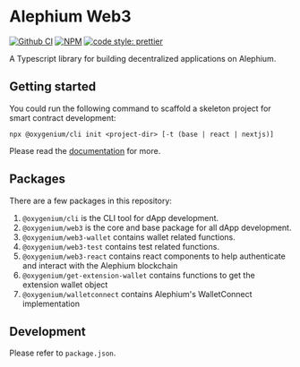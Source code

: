 # Alephium Web3

[![Github CI][test-badge]][test-link]
[![NPM][npm-badge]][npm-link]
[![code style: prettier][prettier-badge]][prettier-link]

A Typescript library for building decentralized applications on Alephium.

## Getting started

You could run the following command to scaffold a skeleton project for smart contract development:

```
npx @oxygenium/cli init <project-dir> [-t (base | react | nextjs)]
```

Please read the [documentation](https://docs.oxygenium.org/sdk/getting-started/) for more.

## Packages

There are a few packages in this repository:

1. `@oxygenium/cli` is the CLI tool for dApp development.
2. `@oxygenium/web3` is the core and base package for all dApp development.
3. `@oxygenium/web3-wallet` contains wallet related functions.
4. `@oxygenium/web3-test` contains test related functions.
5. `@oxygenium/web3-react` contains react components to help authenticate and interact with the Alephium blockchain
6. `@oxygenium/get-extension-wallet` contains functions to get the extension wallet object
6. `@oxygenium/walletconnect` contains Alephium's WalletConnect implementation

## Development

Please refer to `package.json`.


[test-badge]: https://github.com/oxygenium/oxygenium-web3/actions/workflows/test.yml/badge.svg
[test-link]: https://github.com/oxygenium/oxygenium-web3/actions/workflows/test.yml
[npm-badge]: https://img.shields.io/npm/v/@oxygenium/web3.svg
[npm-link]: https://www.npmjs.org/package/@oxygenium/web3
[prettier-badge]: https://img.shields.io/badge/code_style-prettier-ff69b4.svg
[prettier-link]: https://github.com/prettier/prettier
[release-notes]: https://github.com/oxygenium/oxygenium-web3/releases
